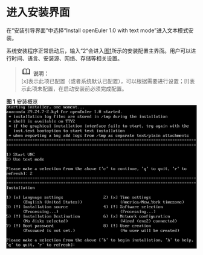 # 进入安装界面<a name="ZH-CN_TOPIC_0214071186"></a>

在“安装引导界面”中选择“Install openEuler 1.0 with text mode”进入文本模式安装。

系统安装程序正常启动后，输入“2”会进入[图1](#zh-cn_topic_0155778949_zh-cn_topic_0151920777_fcabdc4c637504f26ac19e9c99f288111)所示的安装配置主界面。用户可以进行时间、语言、安装源、网络、存储等相关设置。

>![](public_sys-resources/icon-note.gif) **说明：**   
>\[x\]表示此项已配置（或者系统默认已配置），可以根据需要进行设置；\[!\]表示此项未配置，在启动安装前必须完成配置。  

**图 1**  安装概览<a name="zh-cn_topic_0155778949_zh-cn_topic_0151920777_fcabdc4c637504f26ac19e9c99f288111"></a>  
![](figures/安装概览-0.png "安装概览-0")


